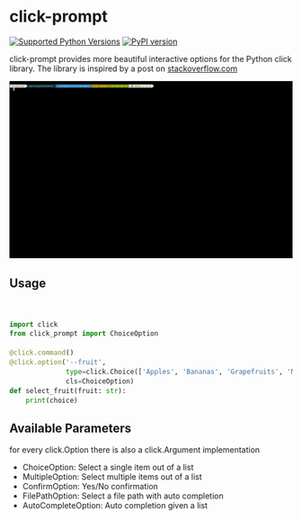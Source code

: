 # click-prompt

[![Supported Python Versions](https://img.shields.io/pypi/pyversions/click-prompt)](https://pypi.org/project/click-prompt/) 
[![PyPI version](https://img.shields.io/pypi/v/click-prompt)](https://pypi.org/project/click-prompt/) 


click-prompt provides more beautiful interactive options for the Python click
library. The library is inspired by a post on [stackoverflow.com](https://stackoverflow.com/questions/54311067/)



![Example](./docs/example.gif)


## Usage

```python


import click
from click_prompt import ChoiceOption

@click.command()
@click.option('--fruit', 
              type=click.Choice(['Apples', 'Bananas', 'Grapefruits', 'Mangoes']),
              cls=ChoiceOption)
def select_fruit(fruit: str):
    print(choice)
```




## Available Parameters

for every click.Option there is also a click.Argument  implementation

 - ChoiceOption: Select a single item out of a list
 - MultipleOption: Select multiple items out of a list
 - ConfirmOption: Yes/No confirmation
 - FilePathOption: Select a file path with auto completion
 - AutoCompleteOption: Auto completion given a list

